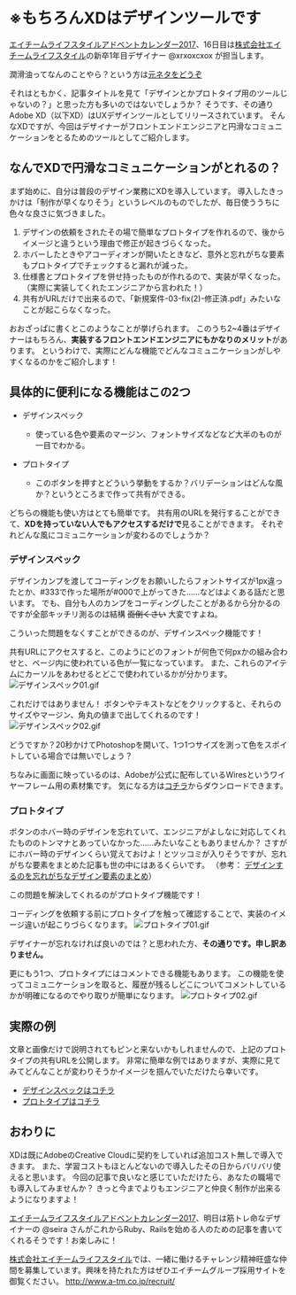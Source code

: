 <!--
title:   Adobe XD「私は潤滑油のような存在です」　ぼく「採用！」
tags:    AdobeXD,AdventCalendar,Design,adobe,デザイン
id:      2c8f45937f0e79fee252
private: false
-->
# ※もちろんXDはデザインツールです

[エイチームライフスタイルアドベントカレンダー2017](https://qiita.com/advent-calendar/2017/ateam-lifestyle)、16日目は[株式会社エイチームライフスタイル](http://life.a-tm.co.jp/)の新卒1年目デザイナー @xrxoxcxox が担当します。

潤滑油ってなんのことやら？という方は[元ネタをどうぞ](https://www.google.co.jp/search?ei=g7gwWuq6B4SW0gSUsJXYBg&q=%E5%B0%B1%E6%B4%BB%E7%94%9F+%E6%BD%A4%E6%BB%91%E6%B2%B9&oq=%E5%B0%B1%E6%B4%BB%E7%94%9F+%E6%BD%A4%E6%BB%91%E6%B2%B9&gs_l=psy-ab.3...1221.3954.0.4296.0.0.0.0.0.0.0.0..0.0....0...1c.1j4.64.psy-ab..0.0.0....0.2gnBfB4Ul3o)

それはともかく、記事タイトルを見て「デザインとかプロトタイプ用のツールじゃないの？」と思った方も多いのではないでしょうか？
そうです、その通りAdobe XD（以下XD）はUXデザインツールとしてリリースされています。
そんなXDですが、今回はデザイナーがフロントエンドエンジニアと円滑なコミュニケーションをとるためのツールとしてご紹介します。

## なんでXDで円滑なコミュニケーションがとれるの？
まず始めに、自分は普段のデザイン業務にXDを導入しています。
導入したきっかけは「制作が早くなりそう」というレベルのものでしたが、毎日使ううちに色々な良さに気づきました。

1. デザインの依頼をされたその場で簡単なプロトタイプを作れるので、後からイメージと違うという理由で修正が起きづらくなった。
1. ホバーしたときやアコーディオンが開いたときなど、意外と忘れがちな要素もプロトタイプでチェックすると漏れが減った。
1. 仕様書とプロトタイプを併せ持ったものが作れるので、実装が早くなった。（実際に実装してくれたエンジニアから言われた！）
1. 共有がURLだけで出来るので、「新規案件-03-fix(2)-修正済.pdf」みたいなことが起こらなくなった。

おおざっぱに書くとこのようなことが挙げられます。
このうち2~4番はデザイナーはもちろん、**実装するフロントエンドエンジニアにもかなりのメリット**があります。
というわけで、実際にどんな機能でどんなコミュニケーションがしやすくなるのかをご紹介します！

## 具体的に便利になる機能はこの2つ

- デザインスペック
    - 使っている色や要素のマージン、フォントサイズなどなど大半のものが一目でわかる。

- プロトタイプ
    - このボタンを押すとどういう挙動をするか？バリデーションはどんな風か？というところまで作って共有ができる。

どちらの機能も使い方はとても簡単です。
共有用のURLを発行することができて、**XDを持っていない人でもアクセスするだけで**見ることができます。
それぞれどんな風にコミュニケーションが変わるのでしょうか？

### デザインスペック

デザインカンプを渡してコーディングをお願いしたらフォントサイズが1px違ったとか、#333で作った場所が#000で上がってきた……などはよくある話だと思います。
でも、自分も人のカンプをコーディングしたことがあるから分かるのですが全部キッチリ測るのは結構 ~~面倒くさい~~ 大変ですよね。

こういった問題をなくすことができるのが、デザインスペック機能です！

共有URLにアクセスすると、このようにどのフォントが何色で何pxかの組み合わせと、ページ内に使われている色が一覧になっています。
また、これらのアイテムにカーソルをあわせるとどこで使われているかが分かります。
![デザインスペック01.gif](https://qiita-image-store.s3.amazonaws.com/0/214677/5cb114e9-6803-fa9a-5e2f-04f4c8298743.gif)

これだけではありません！
ボタンやテキストなどをクリックすると、それらのサイズやマージン、角丸の値まで出してくれるのです！
![デザインスペック02.gif](https://qiita-image-store.s3.amazonaws.com/0/214677/cf1fafe3-4f27-aa5e-e3ec-bdb89f4d67e1.gif)


どうですか？20秒かけてPhotoshopを開いて、1つ1つサイズを測って色をスポイトしている場合では無いでしょう？

ちなみに画面に映っているのは、Adobeが公式に配布しているWiresというワイヤーフレーム用の素材集です。
気になる方は[コチラ](https://www.behance.net/gallery/55462459/Wires-wireframe-kits-for-Adobe-XD)からダウンロードできます。

### プロトタイプ

ボタンのホバー時のデザインを忘れていて、エンジニアがよしなに対応してくれたもののトンマナとあっていなかった……みたいなこともありませんか？
さすがにホバー時のデザインくらい覚えておけよ！とツッコミが入りそうですが、忘れがちな要素をまとめた記事も世の中にはあるくらいです。
（参考： [デザインするのを忘れがちなデザイン要素のまとめ](http://coliss.com/articles/build-websites/operation/design/50-things-you-probably-forgot-to-design.html)）

この問題を解決してくれるのがプロトタイプ機能です！

コーディングを依頼する前にプロトタイプを触って確認することで、実装のイメージ違いが起こりづらくなります。
![プロトタイプ01.gif](https://qiita-image-store.s3.amazonaws.com/0/214677/71f1fa75-3491-5d7c-2ac9-27f313261937.gif)

デザイナーが忘れなければ良いのでは？と思われた方、**その通りです。申し訳ありません。**

更にもう1つ、プロトタイプにはコメントできる機能もあります。
この機能を使ってコミュニケーションを取ると、履歴が残るしどこについてコメントしているかが明確になるのでやり取りが簡単になります。
![プロトタイプ02.gif](https://qiita-image-store.s3.amazonaws.com/0/214677/39f4f0de-7167-1557-70d5-4a171a82453a.gif)


## 実際の例

文章と画像だけで説明されてもピンと来ないかもしれませんので、上記のプロトタイプの共有URLを公開します。
非常に簡単な例ではありますが、実際に見てみてどんなことが変わりそうかイメージを掴んでいただけたら幸いです。
- [デザインスペックはコチラ](https://xd.adobe.com/spec/69712282-fd1f-467d-85ea-0c95cd566108)
- [プロトタイプはコチラ](https://xd.adobe.com/view/23806af6-744b-4005-b32c-8274cb7780e5?fullscreen)

## おわりに

XDは既にAdobeのCreative Cloudに契約をしていれば追加コスト無しで導入できます。
また、学習コストもほとんどないので導入したその日からバリバリ使えると思います。
今回の記事で良いなと感じていただけたら、あなたの職場でも導入してみませんか？
きっと今までよりもエンジニアと仲良く制作が出来るようになりますよ！

[エイチームライフスタイルアドベントカレンダー2017](https://qiita.com/advent-calendar/2017/ateam-lifestyle)、明日は筋トレ命なデザイナーの @seira さんがこれからRuby、Railsを始める人のための記事を書いてくれるそうです！お楽しみに！

[株式会社エイチームライフスタイル](http://life.a-tm.co.jp/)では、一緒に働けるチャレンジ精神旺盛な仲間を募集しています。興味を持たれた方はぜひエイチームグループ採用サイトを御覧ください。
http://www.a-tm.co.jp/recruit/